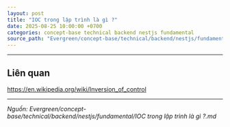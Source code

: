```yaml
---
layout: post
title: "IOC trong lập trình là gì ?"
date: 2025-08-25 10:00:00 +0700
categories: concept-base technical backend nestjs fundamental
source_path: "Evergreen/concept-base/technical/backend/nestjs/fundamental/IOC trong lập trình là gì ?.md"
---
```

---
## Liên quan

https://en.wikipedia.org/wiki/Inversion_of_control

---
*Nguồn: Evergreen/concept-base/technical/backend/nestjs/fundamental/IOC trong lập trình là gì ?.md*